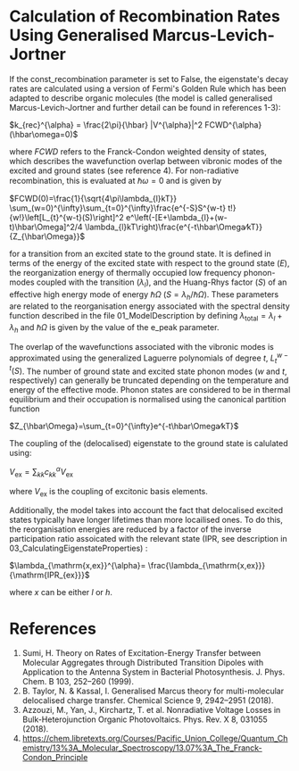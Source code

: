 # Calculation of Recombination Rates Using Generalised Marcus-Levich-Jortner

If the const_recombination parameter is set to False, the eigenstate's decay rates are calculated using a version of Fermi's Golden Rule which has been adapted to describe organic molecules (the model is called generalised Marcus-Levich-Jortner and further detail can be found in references 1-3):

$k_{rec}^{\alpha} = \frac{2\pi}{\hbar} |V^{\alpha}|^2 FCWD^{\alpha}(\hbar\omega=0)$

where $FCWD$ refers to the Franck-Condon weighted density of states, which describes the wavefunction overlap between vibronic modes of the excited and ground states (see reference 4). For non-radiative recombination, this is evaluated at $\hbar\omega = 0$ and is given by

$FCWD(0)=\frac{1}{\sqrt{4\pi\lambda_{l}kT}} \sum_(w=0)^{\infty}\sum_{t=0}^{\infty}\frac{e^{-S}S^{w-t} t!}{w!}\left[L_{t}^{w-t}(S)\right]^2 e^\left(-[E+\lambda_{l}+(w-t)\hbar\Omega]^2/4 \lambda_{l}kT\right)\frac{e^{-t\hbar\Omega⁄kT}}{Z_{\hbar\Omega}}$

for a transition from an excited state to the ground state. It is defined in terms of the energy of the excited state with respect to the ground state ($E$), the reorganization energy of thermally occupied low frequency phonon-modes coupled with the transition ($\lambda_{l}$), and the Huang-Rhys factor ($S$) of an effective high energy mode of energy $\hbar\Omega$ ($S = \lambda_{h}/\hbar\Omega$). These parameters are related to the reorganisation energy associated with the spectral density function described in the file 01_ModelDescription by defining $\lambda_{\mathrm{total}} = \lambda_{l} + \lambda_{h}$ and $\hbar\Omega$ is given by the value of the e_peak parameter. 

The overlap of the wavefunctions associated with the vibronic modes is approximated using the generalized Laguerre polynomials of degree $t$, $L_{t}^{w-t}(S)$. The number of ground state and excited state phonon modes ($w$ and $t$, respectively) can generally be truncated depending on the temperature and energy of the effective mode. Phonon states are considered to be in thermal equilibrium and their occupation is normalised using the canonical partition function

$Z_{\hbar\Omega}=\sum_{t=0}^{\infty}e^{-t\hbar\Omega⁄kT}$

The coupling of the (delocalised) eigenstate to the ground state is calulated using:

$V_{\mathrm{ex}} = \sum_{kk}c_{kk}^{\alpha}V_{\mathrm{ex}}$

where $V_{\mathrm{ex}}$ is the coupling of excitonic basis elements. 

Additionally, the model takes into account the fact that delocalised excited states typically have longer lifetimes than more locailised ones. To do this, the reorganisation energies are reduced by a factor of the inverse participation ratio assoicated with the relevant state ($\mathrm{IPR}$, see description in 03_CalculatingEigenstateProperties) :

$\lambda_{\mathrm{x,ex}}^{\alpha}= \frac{\lambda_{\mathrm{x,ex}}}{\mathrm{IPR_{ex}}}$

where $x$ can be either $l$ or $h$. 

# References
1) Sumi, H. Theory on Rates of Excitation-Energy Transfer between Molecular Aggregates through Distributed Transition Dipoles with Application to the Antenna System in Bacterial Photosynthesis. J. Phys. Chem. B 103, 252–260 (1999).
2) B. Taylor, N. & Kassal, I. Generalised Marcus theory for multi-molecular delocalised charge transfer. Chemical Science 9, 2942–2951 (2018).
3) Azzouzi, M., Yan, J., Kirchartz, T. et al. Nonradiative Voltage Losses in Bulk-Heterojunction Organic Photovoltaics. Phys. Rev. X 8, 031055 (2018).
4) https://chem.libretexts.org/Courses/Pacific_Union_College/Quantum_Chemistry/13%3A_Molecular_Spectroscopy/13.07%3A_The_Franck-Condon_Principle

